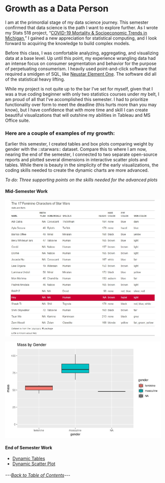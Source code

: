 # Growth as a Data Person #

I am at the primordial stage of my data science journey. This semester confirmed that data science is the path I want to explore further. As I wrote my Stats 518 project, “[COVID-19 Mortality & Socioeconomic Trends in Michigan](https://github.com/BrookemWalters/BrookemWalters-Portfolio/blob/main/Stats%20518%20Final%20Project/Summary%20of%20Findings.md#covid-19-mortality--socioeconomic-trends-in-michigan),” I gained a new appreciation for statistical computing, and I look forward to acquiring the knowledge to build complex models. 


Before this class, I was comfortable analyzing, aggregating, and visualizing data at a base level. Up until this point, my experience wrangling data had an intense focus on consumer segmentation and behavior for the purpose of perpetuating consumerism.  I heavily used point-and-click software that required a smidgen of SQL, like [Neustar Element One](https://www.home.neustar/resources/videos/elementone_demo).  The software did all of the statistical heavy lifting. 


While my project is not quite up to the bar I’ve set for myself, given that I was a true coding beginner with only two statistics courses under my belt, I am proud of all that I’ve accomplished this semester. I had to prioritize functionality over form to meet the deadline (this hurts more than you may know), but I have confidence that with more time and skill I can create beautiful visualizations that will outshine my abilities in Tableau and MS Office suite. 


### Here are a couple of examples of my growth:

Earlier this semester, I created tables and box plots comparing weight by gender with the ::starwars:: dataset. Compare this to where I am now, nearing the end of the semester, I connected to two separate open-source reports and plotted several dimensions in interactive scatter plots and tables. 
While there is beauty in the simplicity of the early visualizations, the coding skills needed to create the dynamic charts are more advanced. 

*To do: Three supporting points on the skills needed for the advanced plots*

#### **Mid-Semester Work**

![The 17 Feminine Characters of Starwars.jpg](https://github.com/BrookemWalters/BrookemWalters-Portfolio/blob/main/Misc%20Artifacts/The%2017%20Feminie%20Characters%20of%20Starwars.jpg?raw=true)

![Box Plot by Weight](https://github.com/BrookemWalters/BrookemWalters-Portfolio/blob/main/Misc%20Artifacts/Mass%20and%20Gender%20Box%20Plots.jpg?raw=true)



#### **End of Semester Work**

- [Dynamic Tables](https://073308-brooke.shinyapps.io/MIShiny/)
- [Dynamic Scatter Plot](https://rpubs.com/ekoorb03/plots_education)



###### ---[Back to Table of Contents](https://github.com/BrookemWalters/BrookemWalters-Portfolio/blob/main/README.md)---
